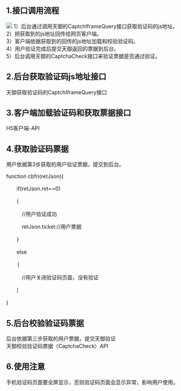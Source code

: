 ## 1.接口调用流程 ##
![](http://p1.bpimg.com/567571/134aca394cddb014.png)
1）后台通过调用天御的CaptchIframeQuery接口获取验证码的js地址。 <br> 2）把获取到的js地址回传给网页客户端。<br> 3）客户端依据获取到的回传的js地址加载和校验验证码。<br> 4）用户验证完成后提交天御返回的票据到后台。<br> 5）后台调用天御的CaptchaCheck接口来验证票据是否通过验证。
## 2.后台获取验证码js地址接口 ##
天御获取验证码的CaptchIframeQuery接口
## 3.客户端加载验证码和获取票据接口 ##
H5客户端-API
## 4.获取验证码票据
用户依据第3步获取的用户验证票据，提交到后台。<p> function cbfn(retJson){<p> 　　if(retJson.ret==0)<p> 　　{<p> 　　　//用户验证成功<p> 　　　retJson.ticket://用户票据<p> 
　　}<p> 　　else<p> 　　｛<p> 　　　//用户关闭验证码页面，没有验证<p> 　　｝<p> ｝
## 5.后台校验验证码票据
后台依据第三步获取的用户票据，提交天御验证<br> 天御校验验证码票据（CaptchaCheck）API
## 6.使用注意
手机验证码页面要全屏显示，否则验证码页面会显示异常，影响用户使用。